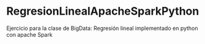 # RegresionLinealApacheSparkPython
Ejercicio para la clase de BigData: Regresión lineal implementado en python con apache Spark 

